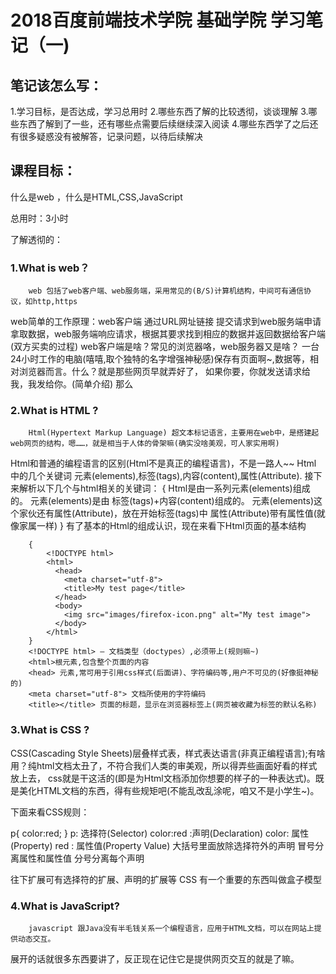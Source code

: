 # 2018百度前端技术学院 基础学院 学习笔记（一)

## 笔记该怎么写：
1.学习目标，是否达成，学习总用时
2.哪些东西了解的比较透彻，谈谈理解
3.哪些东西了解到了一些，还有哪些点需要后续继续深入阅读
4.哪些东西学了之后还有很多疑惑没有被解答，记录问题，以待后续解决

## 课程目标：

什么是web ，什么是HTML,CSS,JavaScript

总用时：3小时

了解透彻的：

### 1.What is web？

        web 包括了web客户端、web服务端，采用常见的(B/S)计算机结构，中间可有通信协议，如http,https 
web简单的工作原理：web客户端 通过URL网址链接 提交请求到web服务端申请拿取数据，web服务端响应请求，根据其要求找到相应的数据并返回数据给客户端(双方买卖的过程)
web客户端是啥？常见的浏览器咯，web服务器又是啥？ 一台24小时工作的电脑(嘻嘻,取个独特的名字增强神秘感)保存有页面啊~,数据等，相对浏览器而言。什么？就是那些网页早就弄好了，
如果你要，你就发送请求给我，我发给你。(简单介绍)
那么

### 2.What is HTML ?
        Html(Hypertext Markup Language) 超文本标记语言，主要用在web中，是搭建起web网页的结构，嗯……，就是相当于人体的骨架嘛(确实没啥美观，可人家实用啊)
Html和普通的编程语言的区别(Html不是真正的编程语言)，不是一路人~~
Html 中的几个关键词 元素(elements),标签(tags),内容(content),属性(Attribute).
接下来解析以下几个与html相关的关键词：
{
Html是由一系列元素(elements)组成的。
元素(elements)是由 标签(tags)+内容(content)组成的。
元素(elements)这个家伙还有属性(Attribute)，放在开始标签(tags)中
属性(Attribute)带有属性值(就像家属一样)
}
有了基本的Html的组成认识，现在来看下Html页面的基本结构

        {
            <!DOCTYPE html>
            <html>
              <head>
                <meta charset="utf-8">
                <title>My test page</title>
              </head>
              <body>
                <img src="images/firefox-icon.png" alt="My test image">
              </body>
            </html>
        }
        <!DOCTYPE html> — 文档类型（doctypes）,必须带上(规则嘛~)
        <html>根元素,包含整个页面的内容
        <head> 元素,常可用于引用css样式(后面讲)、字符编码等,用户不可见的(好像挺神秘的)
        <meta charset="utf-8"> 文档所使用的字符编码
        <title></title> 页面的标题，显示在浏览器标签上(网页被收藏为标签的默认名称)
        
### 3.What is CSS ?
CSS(Cascading Style
Sheets)层叠样式表，样式表达语言(非真正编程语言);有啥用？纯html文档太丑了，不符合我们人类的审美观，所以得弄些画面好看的样式放上去，
css就是干这活的(即是为Html文档添加你想要的样子的一种表达式)。既是美化HTML文档的东西，得有些规矩吧(不能乱改乱涂呢，咱又不是小学生~)。

下面来看CSS规则：

p{
    color:red;
}
p:     选择符(Selector)
color:red   :声明(Declaration)
color: 属性(Property)
red  : 属性值(Property Value)
大括号里面放除选择符外的声明
冒号分离属性和属性值
分号分离每个声明

往下扩展可有选择符的扩展、声明的扩展等
CSS 有一个重要的东西叫做盒子模型

### 4.What is JavaScript?
        javascript 跟Java没有半毛钱关系一个编程语言，应用于HTML文档，可以在网站上提供动态交互。
展开的话就很多东西要讲了，反正现在记住它是提供网页交互的就是了嘛。
